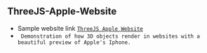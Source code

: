 ## ThreeJS-Apple-Website
* Sample website link <a href="https://sample-apple-website.netlify.app">`ThreeJS Apple Website`</a>
* ` Demonstration of how 3D objects render in websites with a beautiful preview of Apple's Iphone.`
